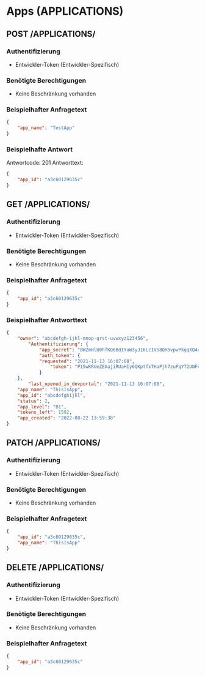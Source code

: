 # Apps (APPLICATIONS)

## POST /APPLICATIONS/

### Authentifizierung

- Entwickler-Token (Entwickler-Spezifisch)

### Benötigte Berechtigungen

- Keine Beschränkung vorhanden

### Beispielhafter Anfragetext

```json
{
  	"app_name": "TestApp"
}
```

### Beispielhafte Antwort

Antwortcode: 201
Antworttext:

```json
{
  	"app_id": "a3c60129635c"
}
```

## GET /APPLICATIONS/

### Authentifizierung

- Entwickler-Token (Entwickler-Spezifisch)

### Benötigte Berechtigungen

- Keine Beschränkung vorhanden

### Beispielhafter Anfragetext

```json
{
  	"app_id": "a3c60129635c"
}
```

### Beispielhafter Antworttext

```json
{
	"owner": "abcdefgh-ijkl-mnop-qrst-uvwxyz123456",
		"Authentifizierung": {
			"app_secret": "BWZmHlU0hfKQ6BdIYuW3yJ16LcIVS8QH5vpwPkqqXQ4oJA0QIeQKj039TEXT3DaG",
			"auth_token": {
			"requested": "2021-11-13 16:07:08",
				"token": "P15wKRUeZEAajiRUaHIy6QKptfxTHaPjh7zuPqYT2UNFecq"
			}
	},
		"last_opened_in_devportal": "2021-11-13 16:07:08",
	"app_name": "ThisIsApp",
	"app_id": "abcdefghijkl",
	"status": 2,
	"app_level": "B1",
	"tokens_left": 1582,
	"app_created": "2022-08-22 13:59:38"
}
```

## PATCH /APPLICATIONS/

### Authentifizierung

- Entwickler-Token (Entwickler-Spezifisch)

### Benötigte Berechtigungen

- Keine Beschränkung vorhanden

### Beispielhafter Anfragetext

```json
{
    "app_id": "a3c60129635c",
    "app_name": "ThisIsApp"
}
```

## DELETE /APPLICATIONS/

### Authentifizierung

- Entwickler-Token (Entwickler-Spezifisch)

### Benötigte Berechtigungen

- Keine Beschränkung vorhanden

### Beispielhafter Anfragetext

```json
{
  	"app_id": "a3c60129635c"
}
```
